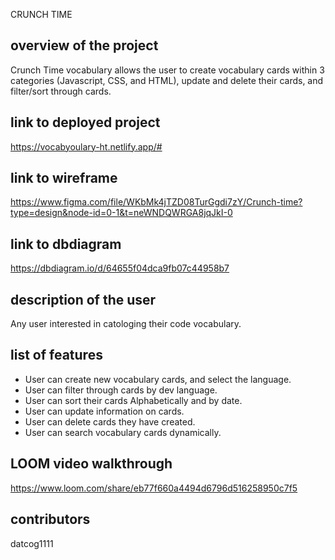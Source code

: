 CRUNCH TIME

 ## overview of the project
 Crunch Time vocabulary allows the user to create vocabulary cards within 3 categories (Javascript, CSS, and HTML), update and delete their cards, and filter/sort through cards. 

 ## link to deployed project
 <https://vocabyoulary-ht.netlify.app/#>

 ## link to wireframe

 <https://www.figma.com/file/WKbMk4jTZD08TurGgdi7zY/Crunch-time?type=design&node-id=0-1&t=neWNDQWRGA8jqJkI-0>

 ## link to dbdiagram

 <https://dbdiagram.io/d/64655f04dca9fb07c44958b7>

 ## description of the user
 Any user interested in catologing their code vocabulary. 

 ## list of features
 * User can create new vocabulary cards, and select the language.
 * User can filter through cards by dev language.
 * User can sort their cards Alphabetically and by date. 
 * User can update information on cards.
 * User can delete cards they have created. 
 * User can search vocabulary cards dynamically. 

 ## LOOM video walkthrough

 <https://www.loom.com/share/eb77f660a4494d6796d516258950c7f5>

 ## contributors 

 datcog1111
